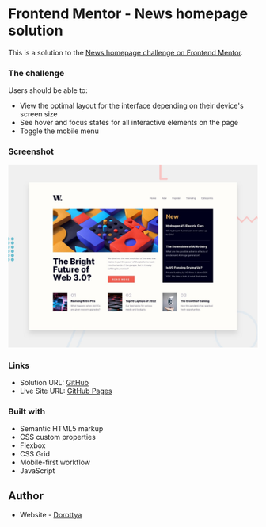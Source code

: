 # Frontend Mentor - News homepage solution

This is a solution to the [News homepage challenge on Frontend Mentor](https://www.frontendmentor.io/challenges/news-homepage-H6SWTa1MFl).

### The challenge

Users should be able to:

- View the optimal layout for the interface depending on their device's screen size
- See hover and focus states for all interactive elements on the page
- Toggle the mobile menu

### Screenshot

![](./desktop-preview.jpg)

### Links

- Solution URL: [GitHub](https://github.com/DorottyaB/news-homepage)
- Live Site URL: [GitHub Pages](https://dorottyab.github.io/news-homepage/)

### Built with

- Semantic HTML5 markup
- CSS custom properties
- Flexbox
- CSS Grid
- Mobile-first workflow
- JavaScript

## Author

- Website - [Dorottya](https://github.com/DorottyaB)
